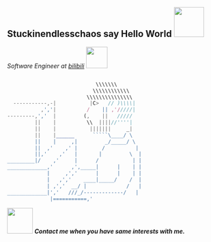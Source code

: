 <h2>Stuckinendlesschaos say Hello World <img src="https://media.giphy.com/media/12oufCB0MyZ1Go/giphy.gif" width="70"></h2>
<p><em>Software Engineer at <a href="http://www.bilibili.com">bilibili</a>
<img src="https://media.giphy.com/media/WUlplcMpOCEmTGBtBW/giphy.gif" width="50"> 
</em></p>

```javascript

                             \\\\\\\
                            \\\\\\\\\\\\
                          \\\\\\\\\\\\\\\
  -----------,-|           |C>   // )\\\\|
           ,','|          /    || ,'/////|
---------,','  |         (,    ||   /////
         ||    |          \\  ||||//''''|
         ||    |           |||||||     _|
         ||    |______      `````\____/ \
         ||    |     ,|         _/_____/ \
         ||  ,'    ,' |        /          |
         ||,'    ,'   |       |         \  |
_________|/    ,'     |      /           | |
_____________,'      ,',_____|      |    | |
             |     ,','      |      |    | |
             |   ,','    ____|_____/    /  |
             | ,','  __/ |             /   |
_____________|','   ///_/-------------/   |
              |===========,'
```


<img src="https://media.giphy.com/media/LnQjpWaON8nhr21vNW/giphy.gif" width="60"> <em><b>Contact me when you have same interests with me.</b></em>
